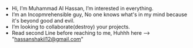 - Hi, I’m Muhammad Al Hassan, I’m interested in everything.
- I’m an Incopmrehensible guy, No one knows what's in my mind because it's beyond good and evil.
- I’m looking to collaborate(destroy) your projects.
- Read second Line before reaching to me, Huhhh here --> "hassanshakil12@gmail.com"

<!---
hassanshakil12/hassanshakil12 is a ✨ special ✨ repository because its `README.md` (this file) appears on your GitHub profile.
You can click the Preview link to take a look at your changes.
--->
